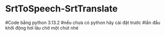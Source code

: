 # SrtToSpeech-SrtTranslate
#Code bằng python 3.13.2
#nếu chưa có python hãy cài đặt trước
#lần đầu khởi động hơi lâu chờ một chút nhé
